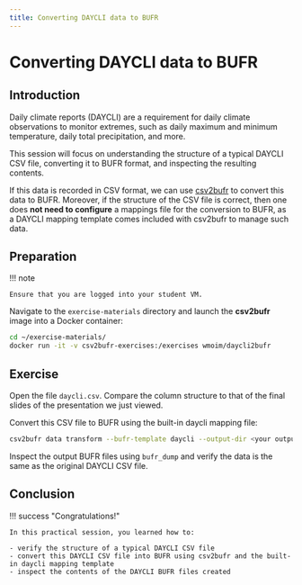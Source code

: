 ```yaml
---
title: Converting DAYCLI data to BUFR
---
```


# Converting DAYCLI data to BUFR

## Introduction

Daily climate reports (DAYCLI) are a requirement for daily climate observations to monitor extremes, such as daily maximum and minimum temperature, daily total precipitation, and more. 

This session will focus on understanding the structure of a typical DAYCLI CSV file, converting it to BUFR format, and inspecting the resulting contents.

If this data is recorded in CSV format, we can use [csv2bufr](https://github.com/wmo-im/csv2bufr) to convert this data to BUFR.  Moreover, if the structure of the CSV file is correct, then one does **not need to configure** a mappings file for the conversion to BUFR, as a DAYCLI mapping template comes included with csv2bufr to manage such data.

## Preparation

!!! note

    Ensure that you are logged into your student VM.

Navigate to the `exercise-materials` directory and launch the **csv2bufr** image into a Docker container:

```bash
cd ~/exercise-materials/
docker run -it -v csv2bufr-exercises:/exercises wmoim/daycli2bufr
```

## Exercise

Open the file `daycli.csv`.  Compare the column structure to that of the final slides of the presentation we just viewed.

Convert this CSV file to BUFR using the built-in daycli mapping file:

```bash
csv2bufr data transform --bufr-template daycli --output-dir <your output folder> daycli.csv
```

Inspect the output BUFR files using `bufr_dump` and verify the data is the same as the original DAYCLI CSV file.

## Conclusion

!!! success "Congratulations!"

    In this practical session, you learned how to:

    - verify the structure of a typical DAYCLI CSV file
    - convert this DAYCLI CSV file into BUFR using csv2bufr and the built-in daycli mapping template
    - inspect the contents of the DAYCLI BUFR files created
